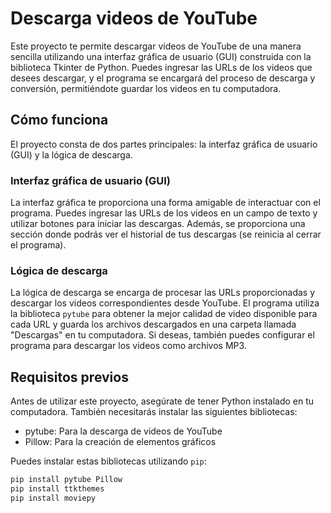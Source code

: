 # Descarga videos de YouTube

Este proyecto te permite descargar videos de YouTube de una manera sencilla utilizando una interfaz gráfica de usuario (GUI) construida con la biblioteca Tkinter de Python. Puedes ingresar las URLs de los videos que desees descargar, y el programa se encargará del proceso de descarga y conversión, permitiéndote guardar los videos en tu computadora.

## Cómo funciona

El proyecto consta de dos partes principales: la interfaz gráfica de usuario (GUI) y la lógica de descarga.

### Interfaz gráfica de usuario (GUI)

La interfaz gráfica te proporciona una forma amigable de interactuar con el programa. Puedes ingresar las URLs de los videos en un campo de texto y utilizar botones para iniciar las descargas. Además, se proporciona una sección donde podrás ver el historial de tus descargas (se reinicia al cerrar el programa).

### Lógica de descarga

La lógica de descarga se encarga de procesar las URLs proporcionadas y descargar los videos correspondientes desde YouTube. El programa utiliza la biblioteca `pytube` para obtener la mejor calidad de video disponible para cada URL y guarda los archivos descargados en una carpeta llamada "Descargas" en tu computadora. Si deseas, también puedes configurar el programa para descargar los videos como archivos MP3.

## Requisitos previos

Antes de utilizar este proyecto, asegúrate de tener Python instalado en tu computadora. También necesitarás instalar las siguientes bibliotecas:

- pytube: Para la descarga de videos de YouTube
- Pillow: Para la creación de elementos gráficos

Puedes instalar estas bibliotecas utilizando `pip`:

```bash
pip install pytube Pillow
pip install ttkthemes
pip install moviepy



